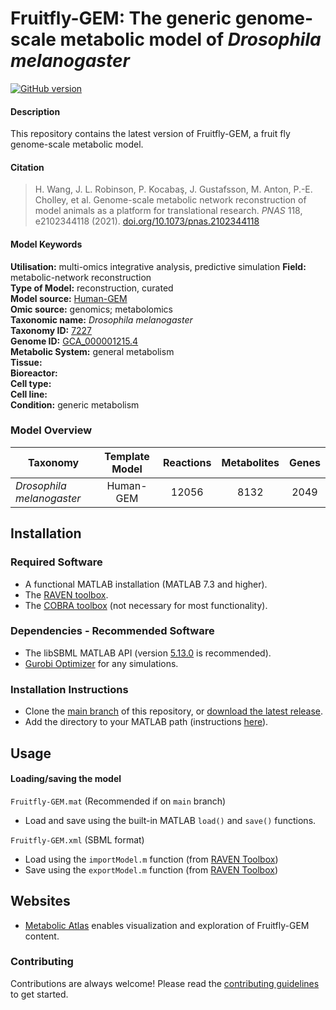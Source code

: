 
# Fruitfly-GEM: The generic genome-scale metabolic model of _Drosophila melanogaster_

[![GitHub version](https://badge.fury.io/gh/sysbiochalmers%2FFruitfly-GEM.svg)](https://badge.fury.io/gh/sysbiochalmers%2FFruitfly-GEM)


#### Description

This repository contains the latest version of Fruitfly-GEM, a fruit fly genome-scale metabolic model.


#### Citation

 > H. Wang, J. L. Robinson, P. Kocabaş, J. Gustafsson, M. Anton, P.-E. Cholley, et al. Genome-scale metabolic network reconstruction of model animals as a platform for translational research. _PNAS_ 118, e2102344118 (2021). [doi.org/10.1073/pnas.2102344118](https://doi.org/10.1073/pnas.2102344118)

#### Model Keywords

**Utilisation:** multi-omics integrative analysis, predictive simulation
**Field:** metabolic-network reconstruction  
**Type of Model:** reconstruction, curated  
**Model source:** [Human-GEM](https://doi.org/10.1126/scisignal.aaz1482)   
**Omic source:** genomics; metabolomics   
**Taxonomic name:** _Drosophila melanogaster_  
**Taxonomy ID:** [7227](https://identifiers.org/taxonomy:7227)  
**Genome ID:** [GCA_000001215.4](https://identifiers.org/insdc.gca:GCA_000001215.4)  
**Metabolic System:** general metabolism  
**Tissue:**  
**Bioreactor:**    
**Cell type:**  
**Cell line:**  
**Condition:** generic metabolism


### Model Overview

|Taxonomy | Template Model | Reactions | Metabolites| Genes |
| ------------- |:-------------:|:-------------:|:-------------:|:-----:|
|_Drosophila melanogaster_ |   Human-GEM |  12056  | 8132 | 2049 |


## Installation

### Required Software
* A functional MATLAB installation (MATLAB 7.3 and higher).
* The [RAVEN toolbox](https://github.com/SysBioChalmers/RAVEN).
* The [COBRA toolbox](https://github.com/opencobra/cobratoolbox) (not necessary for most functionality).


### Dependencies - Recommended Software
* The libSBML MATLAB API (version [5.13.0](https://sourceforge.net/projects/sbml/files/libsbml/5.13.0/stable/MATLAB%20interface/) is recommended).
* [Gurobi Optimizer](http://www.gurobi.com/registration/download-reg) for any simulations.


### Installation Instructions
* Clone the [main branch](https://github.com/SysBioChalmers/Fruitfly-GEM/tree/main) of this repository, or [download the latest release](https://github.com/SysBioChalmers/Fruitfly-GEM/releases/latest).
* Add the directory to your MATLAB path (instructions [here](https://se.mathworks.com/help/matlab/ref/addpath.html?requestedDomain=www.mathworks.com)).


## Usage

#### Loading/saving the model

`Fruitfly-GEM.mat` (Recommended if on `main` branch)
* Load and save using the built-in MATLAB `load()` and `save()` functions.

`Fruitfly-GEM.xml` (SBML format)
* Load using the `importModel.m` function (from [RAVEN Toolbox](https://github.com/SysBioChalmers/RAVEN))
* Save using the `exportModel.m` function (from [RAVEN Toolbox](https://github.com/SysBioChalmers/RAVEN))


## Websites

- [Metabolic Atlas](https://metabolicatlas.org/) enables visualization and exploration of Fruitfly-GEM content.


### Contributing

Contributions are always welcome! Please read the [contributing guidelines](.github/CONTRIBUTING.md) to get started.

